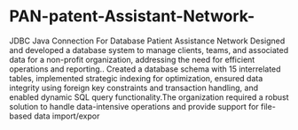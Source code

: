 # PAN-patent-Assistant-Network-
JDBC Java Connection For Database  Patient Assistance Network
Designed and developed a database system to manage clients, teams, and associated data for a non-profit
organization, addressing the need for efficient operations and reporting..
 Created a database schema with 15 interrelated tables, implemented strategic indexing for optimization,
ensured data integrity using foreign key constraints and transaction handling, and enabled dynamic SQL query
functionality.The organization required a robust solution to handle data-intensive operations and provide
support for file-based data import/expor
